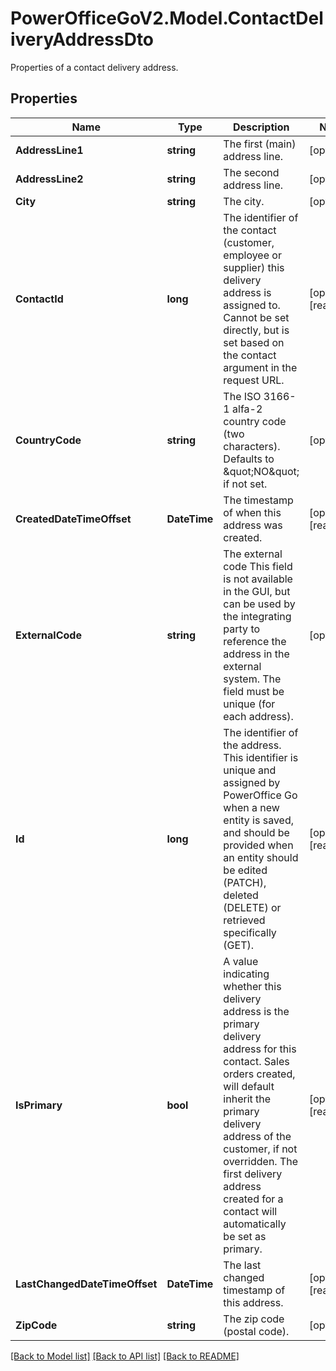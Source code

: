 # PowerOfficeGoV2.Model.ContactDeliveryAddressDto
Properties of a contact delivery address.

## Properties

Name | Type | Description | Notes
------------ | ------------- | ------------- | -------------
**AddressLine1** | **string** | The first (main) address line. | [optional] 
**AddressLine2** | **string** | The second address line. | [optional] 
**City** | **string** | The city. | [optional] 
**ContactId** | **long** | The identifier of the contact (customer, employee or supplier) this delivery address is assigned to.  Cannot be set directly, but is set based on the contact argument in the request URL. | [optional] [readonly] 
**CountryCode** | **string** | The ISO 3166-1 alfa-2 country code (two characters).  Defaults to \&quot;NO\&quot; if not set. | [optional] 
**CreatedDateTimeOffset** | **DateTime** | The timestamp of when this address was created. | [optional] [readonly] 
**ExternalCode** | **string** | The external code  This field is not available in the GUI, but can be used by the integrating party to reference the address in the external system.  The field must be unique (for each address). | [optional] 
**Id** | **long** | The identifier of the address.  This identifier is unique and assigned by PowerOffice Go when a new entity is saved, and should be provided when an entity should be edited (PATCH), deleted (DELETE) or retrieved specifically (GET). | [optional] [readonly] 
**IsPrimary** | **bool** | A value indicating whether this delivery address is the primary delivery address for this contact.  Sales orders created, will default inherit the primary delivery address of the customer, if not overridden.  The first delivery address created for a contact will automatically be set as primary. | [optional] [readonly] 
**LastChangedDateTimeOffset** | **DateTime** | The last changed timestamp of this address. | [optional] [readonly] 
**ZipCode** | **string** | The zip code (postal code). | [optional] 

[[Back to Model list]](../../README.md#documentation-for-models) [[Back to API list]](../../README.md#documentation-for-api-endpoints) [[Back to README]](../../README.md)


